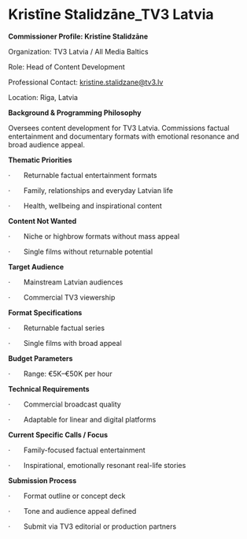 # Kristīne Stalidzāne_TV3 Latvia

**Commissioner Profile: Kristīne Stalidzāne**

Organization: TV3 Latvia / All Media Baltics

Role: Head of Content Development

Professional Contact: kristine.stalidzane@tv3.lv

Location: Riga, Latvia

**Background & Programming Philosophy**

Oversees content development for TV3 Latvia. Commissions factual entertainment and documentary formats with emotional resonance and broad audience appeal.

**Thematic Priorities**

·       Returnable factual entertainment formats

·       Family, relationships and everyday Latvian life

·       Health, wellbeing and inspirational content

**Content Not Wanted**

·       Niche or highbrow formats without mass appeal

·       Single films without returnable potential

**Target Audience**

·       Mainstream Latvian audiences

·       Commercial TV3 viewership

**Format Specifications**

·       Returnable factual series

·       Single films with broad appeal

**Budget Parameters**

·       Range: €5K–€50K per hour

**Technical Requirements**

·       Commercial broadcast quality

·       Adaptable for linear and digital platforms

**Current Specific Calls / Focus**

·       Family-focused factual entertainment

·       Inspirational, emotionally resonant real-life stories

**Submission Process**

·       Format outline or concept deck

·       Tone and audience appeal defined

·       Submit via TV3 editorial or production partners